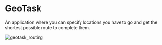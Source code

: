 # GeoTask
An application where you can specify locations you have to go and get the shortest possible route to complete them.

![geotask_routing](https://user-images.githubusercontent.com/69477892/99302486-8055a500-2860-11eb-893c-7947e79e4d34.png)
